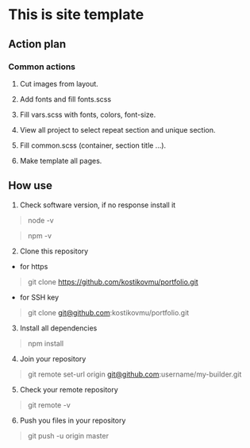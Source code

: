 # This is site template

## Action plan

### Common actions

1. Cut images from layout.

2. Add fonts and fill fonts.scss

3. Fill vars.scss with fonts, colors, font-size.

4. View all project to select repeat section and unique section.

5. Fill common.scss (container, section title ...).

6. Make template all pages.

###

## How use

1. Check software version, if no response install it

> node -v

> npm -v

2. Clone this repository

* for https

> git clone https://github.com/kostikovmu/portfolio.git

* for SSH key

> git clone git@github.com:kostikovmu/portfolio.git

3. Install all dependencies

> npm install

4. Join your repository

> git remote set-url origin git@github.com:username/my-builder.git

5. Check your remote repository

> git remote -v

6. Push you files in your repository

> git push -u origin master